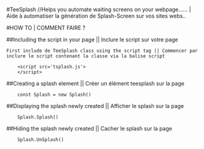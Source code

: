 #TeeSplash
//Helps you automate waiting screens on your webpage...... | Aide à automatiser la génération de Splash-Screen sur vos sites webs..



#HOW TO | COMMENT FAIRE ?



##Including the script in your page || Inclure le script sur votre page

`First include de TeeSplash class using the script tag || Commencer par inclure le script contenant la classe via la balise script`
```
    <script src='tsplash.js'>
    </script>
```


##Creating a splash element || Créer un élément teesplash sur la page

```
    const Splash = new Splash()
```


##Displaying the splash newly created || Afficher le splash sur la page

```
    Splash.Splash()
```


##Hiding the splash newly created || Cacher le splash sur la page

```
    Splash.UnSplash()
```
 
